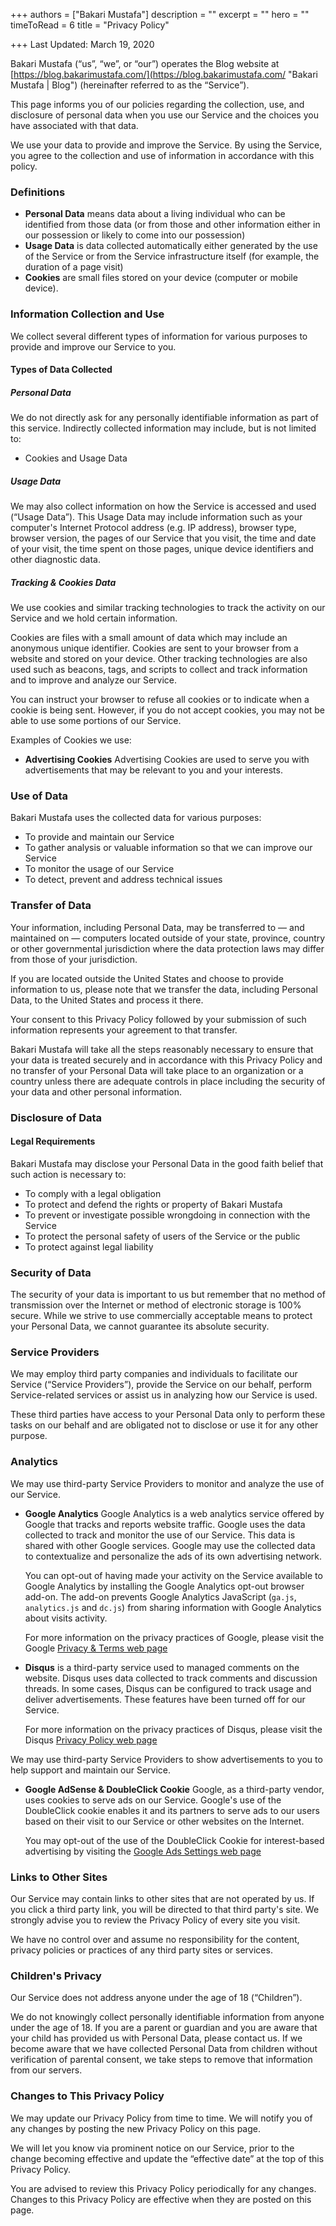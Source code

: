 +++
authors = ["Bakari Mustafa"]
description = ""
excerpt = ""
hero = ""
timeToRead = 6
title = "Privacy Policy"

+++
Last Updated: March 19, 2020

Bakari Mustafa (“us”, “we”, or “our”) operates the Blog website at [https://blog.bakarimustafa.com/](https://blog.bakarimustafa.com/ "Bakari Mustafa | Blog") (hereinafter referred to as the “Service”).

This page informs you of our policies regarding the collection, use, and disclosure of personal data when you use our Service and the choices you have associated with that data.

We use your data to provide and improve the Service. By using the Service, you agree to the collection and use of information in accordance with this policy.

### Definitions

* **Personal Data** means data about a living individual who can be identified from those data (or from those and other information either in our possession or likely to come into our possession)
* **Usage Data** is data collected automatically either generated by the use of the Service or from the Service infrastructure itself (for example, the duration of a page visit)
* **Cookies** are small files stored on your device (computer or mobile device).

### Information Collection and Use

We collect several different types of information for various purposes to provide and improve our Service to you.

#### Types of Data Collected

##### Personal Data

We do not directly ask for any personally identifiable information as part of this service. Indirectly collected information may include, but is not limited to:

* Cookies and Usage Data

##### Usage Data

We may also collect information on how the Service is accessed and used (“Usage Data”). This Usage Data may include information such as your computer's Internet Protocol address (e.g. IP address), browser type, browser version, the pages of our Service that you visit, the time and date of your visit, the time spent on those pages, unique device identifiers and other diagnostic data.

##### Tracking & Cookies Data

We use cookies and similar tracking technologies to track the activity on our Service and we hold certain information.

Cookies are files with a small amount of data which may include an anonymous unique identifier. Cookies are sent to your browser from a website and stored on your device. Other tracking technologies are also used such as beacons, tags, and scripts to collect and track information and to improve and analyze our Service.

You can instruct your browser to refuse all cookies or to indicate when a cookie is being sent. However, if you do not accept cookies, you may not be able to use some portions of our Service.

Examples of Cookies we use:

* **Advertising Cookies** Advertising Cookies are used to serve you with advertisements that may be relevant to you and your interests.

### Use of Data

Bakari Mustafa uses the collected data for various purposes:

* To provide and maintain our Service
* To gather analysis or valuable information so that we can improve our Service
* To monitor the usage of our Service
* To detect, prevent and address technical issues

### Transfer of Data

Your information, including Personal Data, may be transferred to — and maintained on — computers located outside of your state, province, country or other governmental jurisdiction where the data protection laws may differ from those of your jurisdiction.

If you are located outside the United States and choose to provide information to us, please note that we transfer the data, including Personal Data, to the United States and process it there.

Your consent to this Privacy Policy followed by your submission of such information represents your agreement to that transfer.

Bakari Mustafa will take all the steps reasonably necessary to ensure that your data is treated securely and in accordance with this Privacy Policy and no transfer of your Personal Data will take place to an organization or a country unless there are adequate controls in place including the security of your data and other personal information.

### Disclosure of Data

#### Legal Requirements

Bakari Mustafa  may disclose your Personal Data in the good faith belief that such action is necessary to:

* To comply with a legal obligation
* To protect and defend the rights or property of Bakari Mustafa
* To prevent or investigate possible wrongdoing in connection with the Service
* To protect the personal safety of users of the Service or the public
* To protect against legal liability

### Security of Data

The security of your data is important to us but remember that no method of transmission over the Internet or method of electronic storage is 100% secure. While we strive to use commercially acceptable means to protect your Personal Data, we cannot guarantee its absolute security.

### Service Providers

We may employ third party companies and individuals to facilitate our Service (“Service Providers”), provide the Service on our behalf, perform Service-related services or assist us in analyzing how our Service is used.

These third parties have access to your Personal Data only to perform these tasks on our behalf and are obligated not to disclose or use it for any other purpose.

### Analytics

We may use third-party Service Providers to monitor and analyze the use of our Service.

* **Google Analytics** Google Analytics is a web analytics service offered by Google that tracks and reports website traffic. Google uses the data collected to track and monitor the use of our Service. This data is shared with other Google services. Google may use the collected data to contextualize and personalize the ads of its own advertising network.

  You can opt-out of having made your activity on the Service available to Google Analytics by installing the Google Analytics opt-out browser add-on. The add-on prevents Google Analytics JavaScript (`ga.js`, `analytics.js` and `dc.js`) from sharing information with Google Analytics about visits activity.

  For more information on the privacy practices of Google, please visit the Google [Privacy & Terms web page](https://policies.google.com/privacy?hl=en%22%3Ehttps://policies.google.com/privacy?hl=en)
* **Disqus** is a third-party service used to managed comments on the website. Disqus uses data collected to track comments and discussion threads. In some cases, Disqus can be configured to track usage and deliver advertisements. These features have been turned off for our Service.

  For more information on the privacy practices of Disqus, please visit the Disqus [Privacy Policy web page](https://help.disqus.com/en/articles/1717103-disqus-privacy-policy)

We may use third-party Service Providers to show advertisements to you to help support and maintain our Service.

* **Google AdSense & DoubleClick Cookie** Google, as a third-party vendor, uses cookies to serve ads on our Service. Google's use of the DoubleClick cookie enables it and its partners to serve ads to our users based on their visit to our Service or other websites on the Internet.

  You may opt-out of the use of the DoubleClick Cookie for interest-based advertising by visiting the [Google Ads Settings web page](https://www.google.com/ads/preferences/)

### Links to Other Sites

Our Service may contain links to other sites that are not operated by us. If you click a third party link, you will be directed to that third party's site. We strongly advise you to review the Privacy Policy of every site you visit.

We have no control over and assume no responsibility for the content, privacy policies or practices of any third party sites or services.

### Children's Privacy

Our Service does not address anyone under the age of 18 (“Children”).

We do not knowingly collect personally identifiable information from anyone under the age of 18. If you are a parent or guardian and you are aware that your child has provided us with Personal Data, please contact us. If we become aware that we have collected Personal Data from children without verification of parental consent, we take steps to remove that information from our servers.

### Changes to This Privacy Policy

We may update our Privacy Policy from time to time. We will notify you of any changes by posting the new Privacy Policy on this page.

We will let you know via prominent notice on our Service, prior to the change becoming effective and update the “effective date” at the top of this Privacy Policy.

You are advised to review this Privacy Policy periodically for any changes. Changes to this Privacy Policy are effective when they are posted on this page.